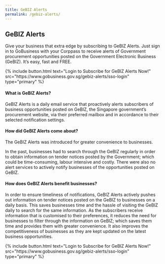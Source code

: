 ```yaml
---
title: GeBIZ Alerts
permalink: /gebiz-alerts/
---
```


## GeBIZ Alerts

Give your business that extra edge by subscribing to GeBIZ Alerts. Just sign in to GoBusiness with your Corppass to receive alerts of Government procurement opportunities posted on the Government Electronic Business (GeBIZ). It’s easy, fast and FREE.

<p>
{% include button.html text="Login to Subscribe for GeBIZ Alerts Now!" src="https://www.gobusiness.gov.sg/gebiz-alerts/sso-login" type="primary" %}
</p>

#### What is GeBIZ Alerts?

GeBIZ Alerts is a daily email service that proactively alerts subscribers of business opportunities posted on GeBIZ, the Singapore government’s procurement website, via their preferred mailbox and in accordance to their selected notification settings.

#### How did GeBIZ Alerts come about?

The GeBIZ Alerts was introduced for greater convenience to businesses.

In the past, businesses had to search through the GeBIZ regularly in order to obtain information on tender notices posted by the Government; which could be time-consuming, labour intensive and costly. There were also no alert services to actively notify businesses of the opportunities posted on GeBIZ.

#### How does GeBIZ Alerts benefit businesses?

In order to ensure timeliness of notifications, GeBIZ Alerts actively pushes out information on tender notices posted on the GeBIZ to businesses on a daily basis. This saves businesses time and the hassle of visiting the GeBIZ daily to search for the same information. As the subscribers receive information that is customised to their preferences, it reduces the need for businesses to filter through the information on GeBIZ; which saves them time and provides them with greater convenience. It also improves the competitiveness of businesses as they are kept updated on the latest business opportunities.

<p>
{% include button.html text="Login to Subscribe for GeBIZ Alerts Now!" src="https://www.gobusiness.gov.sg/gebiz-alerts/sso-login" type="primary" %}
</p>

